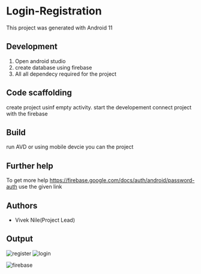 
# Login-Registration

This project was generated with Android 11
## Development 

1) Open android studio 
2) create database using firebase
3) All all dependecy required for the project
## Code scaffolding
create project usinf empty activity. start the developement 
connect project with the firebase
## Build

run AVD or using mobile devcie you can the project
## Further help

To get more help https://firebase.google.com/docs/auth/android/password-auth use the given link
## Authors

- Vivek Nile(Project Lead)


## Output
![register](https://github.com/viveknile/Login-Registeratioin-Android-App/assets/81365571/49ccb8ce-a918-4502-bb88-da70d759fac7)
![login](https://github.com/viveknile/Login-Registeratioin-Android-App/assets/81365571/7cbea5cd-555f-49e0-b038-c34ffa2ee4de)

![firebase](https://github.com/viveknile/Login-Registeratioin-Android-App/assets/81365571/6e0edbb2-2e9e-4855-bd0d-589674aa206c)
